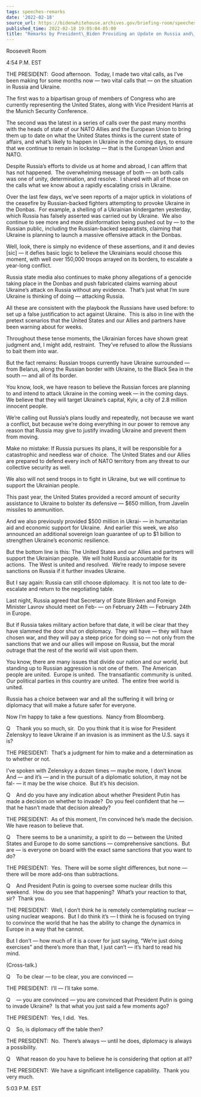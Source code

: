 ```yaml
---
tags: speeches-remarks
date: '2022-02-18'
source_url: https://bidenwhitehouse.archives.gov/briefing-room/speeches-remarks/2022/02/18/remarks-by-president-biden-providing-an-update-on-russia-and-ukraine-2/
published_time: 2022-02-18 19:05:04-05:00
title: "Remarks by President\_Biden Providing an Update on Russia and\_Ukraine"
---
```

 
Roosevelt Room

4:54 P.M. EST

THE PRESIDENT:  Good afternoon.  Today, I made two vital calls, as I’ve
been making for some months now — two vital calls that — on the
situation in Russia and Ukraine. 

The first was to a bipartisan group of members of Congress who are
currently representing the United States, along with Vice President
Harris at the Munich Security Conference. 

The second was the latest in a series of calls over the past many months
with the heads of state of our NATO Allies and the European Union to
bring them up to date on what the United States thinks is the current
state of affairs, and what’s likely to happen in Ukraine in the coming
days, to ensure that we continue to remain in lockstep — that is the
European Union and NATO.

Despite Russia’s efforts to divide us at home and abroad, I can affirm
that has not happened.  The overwhelming message of both — on both calls
was one of unity, determination, and resolve.  I shared with all of
those on the calls what we know about a rapidly escalating crisis in
Ukraine.

Over the last few days, we’ve seen reports of a major uptick in
violations of the ceasefire by Russian-backed fighters attempting to
provoke Ukraine in the Donbas.  For example, a shelling of a Ukrainian
kindergarten yesterday, which Russia has falsely asserted was carried
out by Ukraine.  We also continue to see more and more disinformation
being pushed out by — to the Russian public, including the
Russian-backed separatists, claiming that Ukraine is planning to launch
a massive offensive attack in the Donbas.

Well, look, there is simply no evidence of these assertions, and it and
devies \[sic\] — it defies basic logic to believe the Ukrainians would
choose this moment, with well over 150,000 troops arrayed on its
borders, to escalate a year-long conflict.

Russia state media also continues to make phony allegations of a
genocide taking place in the Donbas and push fabricated claims warning
about Ukraine’s attack on Russia without any evidence.  That’s just what
I’m sure Ukraine is thinking of doing — attacking Russia.

All these are consistent with the playbook the Russians have used
before: to set up a false justification to act against Ukraine.  This is
also in line with the pretext scenarios that the United States and our
Allies and partners have been warning about for weeks.

Throughout these tense moments, the Ukrainian forces have shown great
judgment and, I might add, restraint.  They’ve refused to allow the
Russians to bait them into war. 

But the fact remains: Russian troops currently have Ukraine surrounded —
from Belarus, along the Russian border with Ukraine, to the Black Sea in
the south — and all of its border.

You know, look, we have reason to believe the Russian forces are
planning to and intend to attack Ukraine in the coming week — in the
coming days.  We believe that they will target Ukraine’s capital, Kyiv,
a city of 2.8 million innocent people. 

We’re calling out Russia’s plans loudly and repeatedly, not because we
want a conflict, but because we’re doing everything in our power to
remove any reason that Russia may give to justify invading Ukraine and
prevent them from moving.

Make no mistake: If Russia pursues its plans, it will be responsible for
a catastrophic and needless war of choice.  The United States and our
Allies are prepared to defend every inch of NATO territory from any
threat to our collective security as well.

We also will not send troops in to fight in Ukraine, but we will
continue to support the Ukrainian people. 

This past year, the United States provided a record amount of security
assistance to Ukraine to bolster its defensive — $650 million, from
Javelin missiles to ammunition.

And we also previously provided $500 million in Ukrai- — in humanitarian
aid and economic support for Ukraine.  And earlier this week, we also
announced an additional sovereign loan guarantee of up to $1 billion to
strengthen Ukraine’s economic resilience.

But the bottom line is this: The United States and our Allies and
partners will support the Ukrainian people.  We will hold Russia
accountable for its actions.  The West is united and resolved.  We’re
ready to impose severe sanctions on Russia if it further invades
Ukraine.

But I say again: Russia can still choose diplomacy.  It is not too late
to de-escalate and return to the negotiating table.

Last night, Russia agreed that Secretary of State Blinken and Foreign
Minister Lavrov should meet on Feb- — on February 24th — February 24th
in Europe.

But if Russia takes military action before that date, it will be clear
that they have slammed the door shut on diplomacy.  They will have —
they will have chosen war, and they will pay a steep price for doing so
— not only from the sanctions that we and our allies will impose on
Russia, but the moral outrage that the rest of the world will visit upon
them. 

You know, there are many issues that divide our nation and our world,
but standing up to Russian aggression is not one of them.  The American
people are united.  Europe is united.  The transatlantic community is
united.  Our political parties in this country are united.  The entire
free world is united.

Russia has a choice between war and all the suffering it will bring or
diplomacy that will make a future safer for everyone.

Now I’m happy to take a few questions.  Nancy from Bloomberg. 

Q    Thank you so much, sir.  Do you think that it is wise for President
Zelenskyy to leave Ukraine if an invasion is as imminent as the U.S.
says it is?

THE PRESIDENT:  That’s a judgment for him to make and a determination as
to whether or not.

I’ve spoken with Zelenskyy a dozen times — maybe more, I don’t know. 
And — and it’s — and in the pursuit of a diplomatic solution, it may not
be fal- — it may be the wise choice.  But it’s his decision.

Q    And do you have any indication about whether President Putin has
made a decision on whether to invade?  Do you feel confident that he —
that he hasn’t made that decision already?

THE PRESIDENT:  As of this moment, I’m convinced he’s made the
decision.  We have reason to believe that.

Q    There seems to be a unanimity, a spirit to do — between the United
States and Europe to do some sanctions — comprehensive sanctions.  But
are — is everyone on board with the exact same sanctions that you want
to do?

THE PRESIDENT:  Yes.  There will be some slight differences, but none —
there will be more add-ons than subtractions.

Q    And President Putin is going to oversee some nuclear drills this
weekend.  How do you see that happening?  What’s your reaction to that,
sir?  Thank you.

THE PRESIDENT:  Well, I don’t think he is remotely contemplating nuclear
— using nuclear weapons.  But I do think it’s — I think he is focused on
trying to convince the world that he has the ability to change the
dynamics in Europe in a way that he cannot. 

But I don’t — how much of it is a cover for just saying, “We’re just
doing exercises” and there’s more than that, I just can’t — it’s hard to
read his mind.

(Cross-talk.)

Q    To be clear — to be clear, you are convinced —

THE PRESIDENT:  I’ll — I’ll take some.

Q    — you are convinced — you are convinced that President Putin is
going to invade Ukraine?  Is that what you just said a few moments ago?

THE PRESIDENT:  Yes, I did.  Yes. 

Q    So, is diplomacy off the table then?

THE PRESIDENT:  No.  There’s always — until he does, diplomacy is always
a possibility. 

Q    What reason do you have to believe he is considering that option at
all?

THE PRESIDENT:  We have a significant intelligence capability.  Thank
you very much. 

5:03 P.M. EST
